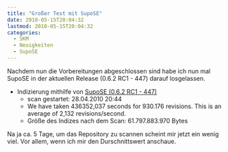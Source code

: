 ```yaml
---
title: "Großer Test mit SupoSE"
date: 2010-05-15T20:04:32
lastmod: 2010-05-15T20:04:32
categories:
  - SKM
  - Neuigkeiten
  - SupoSE
---
```

Nachdem nun die Vorbereitungen abgeschlossen sind habe ich nun mal SupoSE in der aktuellen Release (0.6.2 RC1 - 447) darauf losgelassen.

+ Indizierung mithilfe von <a href="http://www.supose.org">SupoSE (0.6.2 RC1 - 447)</a>
  + scan gestartet: 28.04.2010 20:44
  + We have taken 436352,037 seconds for 930.176 revisions.  This is an average of 2,132 revisions/second.
  + Größe des Indizes nach dem Scan: 61.797.883.970 Bytes

Na ja ca. 5 Tage, um das Repository zu scannen scheint mir jetzt ein wenig viel. Vor allem, wenn ich mir den Durschnittswert anschaue.
